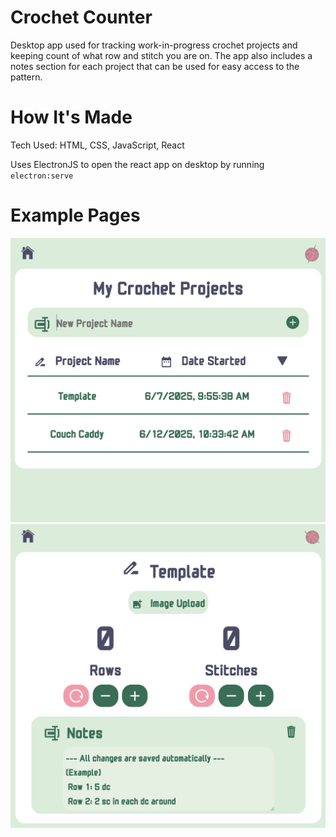 # Crochet Counter

Desktop app used for tracking work-in-progress crochet projects and keeping count of what row and stitch you are on. The app also includes a notes section for each project that can be used for easy access to the pattern.

# How It's Made

Tech Used: HTML, CSS, JavaScript, React

Uses ElectronJS to open the react app on desktop by running `electron:serve`

# Example Pages

![Menu Page](src/images/menu-page.png)
![Counter Page](src/images/counter-page.png)
